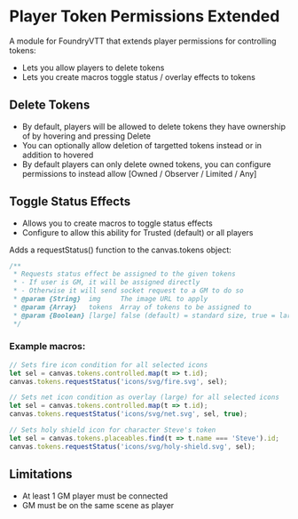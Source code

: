 # Player Token Permissions Extended
A module for FoundryVTT that extends player permissions for controlling tokens:
- Lets you allow players to delete tokens
- Lets you create macros toggle status / overlay effects to tokens

## Delete Tokens
- By default, players will be allowed to delete tokens they have ownership of by hovering and pressing Delete
- You can optionally allow deletion of targetted tokens instead or in addition to hovered
- By default players can only delete owned tokens, you can configure permissions to instead allow [Owned / Observer / Limited / Any]

## Toggle Status Effects
- Allows you to create macros to toggle status effects
- Configure to allow this ability for Trusted (default) or all players

Adds a requestStatus() function to the canvas.tokens object:
```js
/**
 * Requests status effect be assigned to the given tokens
 * - If user is GM, it will be assigned directly
 * - Otherwise it will send socket request to a GM to do so
 * @param {String}  img     The image URL to apply
 * @param {Array}   tokens  Array of tokens to be assigned to
 * @param {Boolean} [large] false (default) = standard size, true = large overlay
 */
```

### Example macros:

```js
// Sets fire icon condition for all selected icons
let sel = canvas.tokens.controlled.map(t => t.id);
canvas.tokens.requestStatus('icons/svg/fire.svg', sel);
```
```js
// Sets net icon condition as overlay (large) for all selected icons
let sel = canvas.tokens.controlled.map(t => t.id);
canvas.tokens.requestStatus('icons/svg/net.svg', sel, true);
```
```js
// Sets holy shield icon for character Steve's token
let sel = canvas.tokens.placeables.find(t => t.name === 'Steve').id;
canvas.tokens.requestStatus('icons/svg/holy-shield.svg', sel);
```

## Limitations
- At least 1 GM player must be connected
- GM must be on the same scene as player

